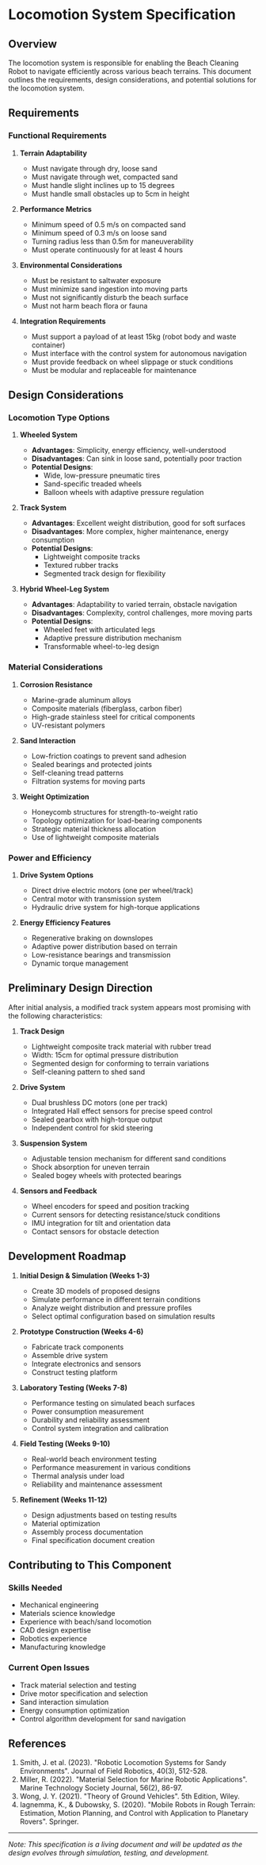 # Locomotion System Specification

## Overview

The locomotion system is responsible for enabling the Beach Cleaning Robot to navigate efficiently across various beach terrains. This document outlines the requirements, design considerations, and potential solutions for the locomotion system.

## Requirements

### Functional Requirements

1. **Terrain Adaptability**
   - Must navigate through dry, loose sand
   - Must navigate through wet, compacted sand
   - Must handle slight inclines up to 15 degrees
   - Must handle small obstacles up to 5cm in height

2. **Performance Metrics**
   - Minimum speed of 0.5 m/s on compacted sand
   - Minimum speed of 0.3 m/s on loose sand
   - Turning radius less than 0.5m for maneuverability
   - Must operate continuously for at least 4 hours

3. **Environmental Considerations**
   - Must be resistant to saltwater exposure
   - Must minimize sand ingestion into moving parts
   - Must not significantly disturb the beach surface
   - Must not harm beach flora or fauna

4. **Integration Requirements**
   - Must support a payload of at least 15kg (robot body and waste container)
   - Must interface with the control system for autonomous navigation
   - Must provide feedback on wheel slippage or stuck conditions
   - Must be modular and replaceable for maintenance

## Design Considerations

### Locomotion Type Options

1. **Wheeled System**
   - **Advantages**: Simplicity, energy efficiency, well-understood
   - **Disadvantages**: Can sink in loose sand, potentially poor traction
   - **Potential Designs**:
     - Wide, low-pressure pneumatic tires
     - Sand-specific treaded wheels
     - Balloon wheels with adaptive pressure regulation

2. **Track System**
   - **Advantages**: Excellent weight distribution, good for soft surfaces
   - **Disadvantages**: More complex, higher maintenance, energy consumption
   - **Potential Designs**:
     - Lightweight composite tracks
     - Textured rubber tracks
     - Segmented track design for flexibility

3. **Hybrid Wheel-Leg System**
   - **Advantages**: Adaptability to varied terrain, obstacle navigation
   - **Disadvantages**: Complexity, control challenges, more moving parts
   - **Potential Designs**:
     - Wheeled feet with articulated legs
     - Adaptive pressure distribution mechanism
     - Transformable wheel-to-leg design

### Material Considerations

1. **Corrosion Resistance**
   - Marine-grade aluminum alloys
   - Composite materials (fiberglass, carbon fiber)
   - High-grade stainless steel for critical components
   - UV-resistant polymers

2. **Sand Interaction**
   - Low-friction coatings to prevent sand adhesion
   - Sealed bearings and protected joints
   - Self-cleaning tread patterns
   - Filtration systems for moving parts

3. **Weight Optimization**
   - Honeycomb structures for strength-to-weight ratio
   - Topology optimization for load-bearing components
   - Strategic material thickness allocation
   - Use of lightweight composite materials

### Power and Efficiency

1. **Drive System Options**
   - Direct drive electric motors (one per wheel/track)
   - Central motor with transmission system
   - Hydraulic drive system for high-torque applications

2. **Energy Efficiency Features**
   - Regenerative braking on downslopes
   - Adaptive power distribution based on terrain
   - Low-resistance bearings and transmission
   - Dynamic torque management

## Preliminary Design Direction

After initial analysis, a modified track system appears most promising with the following characteristics:

1. **Track Design**
   - Lightweight composite track material with rubber tread
   - Width: 15cm for optimal pressure distribution
   - Segmented design for conforming to terrain variations
   - Self-cleaning pattern to shed sand

2. **Drive System**
   - Dual brushless DC motors (one per track)
   - Integrated Hall effect sensors for precise speed control
   - Sealed gearbox with high-torque output
   - Independent control for skid steering

3. **Suspension System**
   - Adjustable tension mechanism for different sand conditions
   - Shock absorption for uneven terrain
   - Sealed bogey wheels with protected bearings

4. **Sensors and Feedback**
   - Wheel encoders for speed and position tracking
   - Current sensors for detecting resistance/stuck conditions
   - IMU integration for tilt and orientation data
   - Contact sensors for obstacle detection

## Development Roadmap

1. **Initial Design & Simulation (Weeks 1-3)**
   - Create 3D models of proposed designs
   - Simulate performance in different terrain conditions
   - Analyze weight distribution and pressure profiles
   - Select optimal configuration based on simulation results

2. **Prototype Construction (Weeks 4-6)**
   - Fabricate track components
   - Assemble drive system
   - Integrate electronics and sensors
   - Construct testing platform

3. **Laboratory Testing (Weeks 7-8)**
   - Performance testing on simulated beach surfaces
   - Power consumption measurement
   - Durability and reliability assessment
   - Control system integration and calibration

4. **Field Testing (Weeks 9-10)**
   - Real-world beach environment testing
   - Performance measurement in various conditions
   - Thermal analysis under load
   - Reliability and maintenance assessment

5. **Refinement (Weeks 11-12)**
   - Design adjustments based on testing results
   - Material optimization
   - Assembly process documentation
   - Final specification document creation

## Contributing to This Component

### Skills Needed
- Mechanical engineering
- Materials science knowledge
- Experience with beach/sand locomotion
- CAD design expertise
- Robotics experience
- Manufacturing knowledge

### Current Open Issues
- Track material selection and testing
- Drive motor specification and selection
- Sand interaction simulation
- Energy consumption optimization
- Control algorithm development for sand navigation

## References

1. Smith, J. et al. (2023). "Robotic Locomotion Systems for Sandy Environments". Journal of Field Robotics, 40(3), 512-528.
2. Miller, R. (2022). "Material Selection for Marine Robotic Applications". Marine Technology Society Journal, 56(2), 86-97.
3. Wong, J. Y. (2021). "Theory of Ground Vehicles". 5th Edition, Wiley.
4. Iagnemma, K., & Dubowsky, S. (2020). "Mobile Robots in Rough Terrain: Estimation, Motion Planning, and Control with Application to Planetary Rovers". Springer.

---

*Note: This specification is a living document and will be updated as the design evolves through simulation, testing, and development.* 